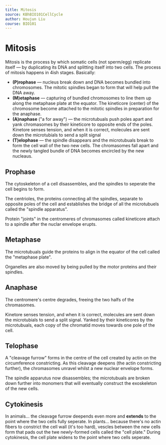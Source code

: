 ```yaml
---
title: Mitosis
source: KBhBIO101CellCycle
author: Houjun Liu
course: BIO101
---
```


# Mitosis
Mitosis is the process by which somatic cells (not sperm/egg) replicate itself — by duplicating its DNA and splitting itself into two cells. The process of mitosis happens in 4ish stages. Basically:

* **(P)rophase** — nucleus break down and DNA becomes bundled into chromosomes. The mitotic spindles began to form that will help pull the DNA away.
* **(M)etaphase** — capturing of bundled chromosomes to line them up along the metaphase plate at the equator. The kineticore (center) of the chromosome become attached to the mitotic spindles in preparation for the anaphase.
* **(A)naphase** ("a for away") — the microtubuals push poles apart and yank chromasomes by their kineticore to opposite ends of the poles. Kinetore senses tension, and when it is correct, molecules are sent down the microtubials to send a split signal
* **(T)elophase** — the spindle disappears and the microtubuals break to form the cell wall of the two new cells. The chromasomes fall apart and the newly tangled bundle of DNA becomes encircled by the new nucleaus.

## Prophase
The cytoskeleton of a cell disassembles, and the spindles to seperate the cell begins to form.

The centrioles, the proteins connecting all the spindles, separate to opposite poles of the cell and establishes the bridge of all the microtubuels called the "spindle apparatus".

Protein "joints" in the centromeres of chromasomes called kineticore attach to a spindle after the nuclar envelope erupts.

## Metaphase
The microtubuals guide the proteins to align in the equator of the cell called the "metaphase plate".

Organelles are also moved by being pulled by the motor proteins and their spindles.

## Anaphase
The centromere's centre degrades, freeing the two halfs of the chromasomes.

Kinetore senses tension, and when it is correct, molecules are sent down the microtubials to send a split signal. Yanked by their kineticores by the microtubuals, each copy of the chromatid moves towards one pole of the cell.

## Telophase
A "cleavage furrow" forms in the centre of the cell created by actin on the circumference constricting. As this cleavage deepens (the actin constricting further), the chromasomes unravel whilst a new nuclear envelope forms.

The spindle apparutus now disassembles; the microtubuals are broken down further into monomers that will eventually construct the exoskeleton of the new cells.

## Cytokinesis
In animals... the cleavage furrow deepends even more and **extends** to the point where the two cells fully seperate.
In plants... because there's no actin fibers to constrict the cell wall (it's too hard), vescles between the new cells form that pads out the twe newly-formed cells called the "cell plate." During cytokinesis, the cell plate widens to the point where two cells seperate.
